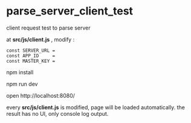 # parse_server_client_test
client request test to parse server 

at **src/js/client.js** , modify :
```
const SERVER_URL = 
const APP_ID     = 
const MASTER_KEY = 
```

npm install

npm run dev

open http://localhost:8080/

every **src/js/client.js** is modified, page will be loaded automatically.
the result has no UI, only console log output.
